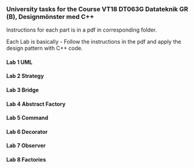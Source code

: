 ### University tasks for the Course VT18 DT063G Datateknik GR (B), Designmönster med C++
Instructions for each part is in a pdf in corresponding folder.

Each Lab is basically - Follow the instructions in the pdf and apply the design pattern with C++ code.

#### Lab 1 UML
#### Lab 2 Strategy
#### Lab 3 Bridge
#### Lab 4 Abstract Factory
#### Lab 5 Command
#### Lab 6 Decorator
#### Lab 7 Observer
#### Lab 8 Factories
